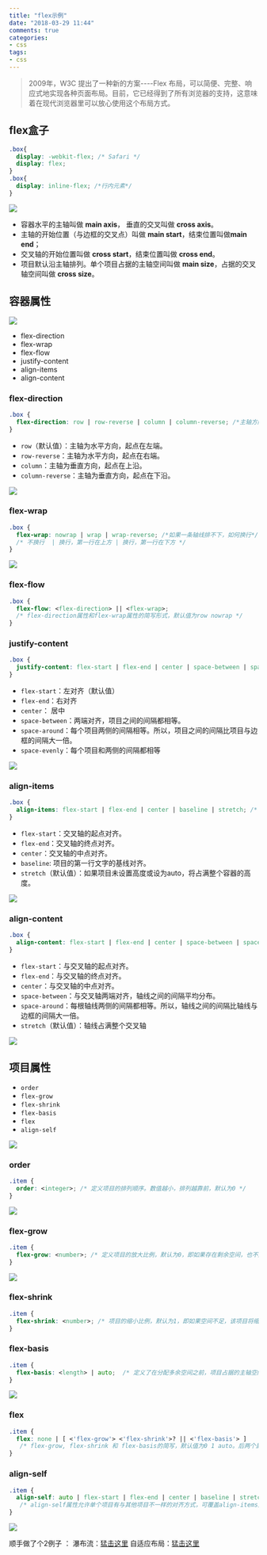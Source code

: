 ```yaml
---
title: "flex示例"
date: "2018-03-29 11:44"
comments: true
categories:
- css
tags:
- css
---
```


> 2009年，W3C 提出了一种新的方案----Flex 布局，可以简便、完整、响应式地实现各种页面布局。目前，它已经得到了所有浏览器的支持，这意味着在现代浏览器里可以放心使用这个布局方式。
<!-- more -->

## flex盒子

```css
.box{
  display: -webkit-flex; /* Safari */
  display: flex;
}
.box{
  display: inline-flex; /*行内元素*/
}
```
![](/images/flex/00-basic-terminology.svg)

- 容器水平的主轴叫做 **main axis**， 垂直的交叉叫做 **cross axis**。
- 主轴的开始位置（与边框的交叉点）叫做 **main start**，结束位置叫做**main end**；
- 交叉轴的开始位置叫做 **cross start**，结束位置叫做 **cross end**。
- 项目默认沿主轴排列。单个项目占据的主轴空间叫做 **main size**，占据的交叉轴空间叫做 **cross size**。

##  容器属性
![](/images/flex/01-container.svg)
- flex-direction
- flex-wrap
- flex-flow
- justify-content
- align-items
- align-content

###  flex-direction
```css
.box {
  flex-direction: row | row-reverse | column | column-reverse; /*主轴方向*/
}
```
- `row`（默认值）：主轴为水平方向，起点在左端。
- `row-reverse`：主轴为水平方向，起点在右端。
- `column`：主轴为垂直方向，起点在上沿。
- `column-reverse`：主轴为垂直方向，起点在下沿。

![](/images/flex/flex-direction.svg)


###  flex-wrap
```css
.box {
  flex-wrap: nowrap | wrap | wrap-reverse; /*如果一条轴线排不下，如何换行*/
  /* 不换行  | 换行，第一行在上方 | 换行，第一行在下方 */
}
```
![](/images/flex/flex-wrap.svg)

### flex-flow
```css
.box {
  flex-flow: <flex-direction> || <flex-wrap>;
  /* flex-direction属性和flex-wrap属性的简写形式，默认值为row nowrap */
}
```

### justify-content
```css
.box {
  justify-content: flex-start | flex-end | center | space-between | space-around; /* 项目在主轴上的对齐方式 */
}
```
- `flex-start`：左对齐（默认值）
- `flex-end`：右对齐
- `center`： 居中
- `space-between`：两端对齐，项目之间的间隔都相等。
- `space-around`：每个项目两侧的间隔相等。所以，项目之间的间隔比项目与边框的间隔大一倍。
- `space-evenly`：每个项目和两侧的间隔都相等

![](/images/flex/justify-content.svg)

### align-items
```css
.box {
  align-items: flex-start | flex-end | center | baseline | stretch; /* 项目在交叉轴上如何对齐 */
}
```
- `flex-start`：交叉轴的起点对齐。
- `flex-end`：交叉轴的终点对齐。
- `center`：交叉轴的中点对齐。
- `baseline`: 项目的第一行文字的基线对齐。
- `stretch`（默认值）：如果项目未设置高度或设为auto，将占满整个容器的高度。

![](/images/flex/align-items.svg)

### align-content
```css
.box {
  align-content: flex-start | flex-end | center | space-between | space-around | stretch; /* 项目在多根轴线的对齐方式。如果项目只有一根轴线，该属性不起作用 */
}
```
- `flex-start`：与交叉轴的起点对齐。
- `flex-end`：与交叉轴的终点对齐。
- `center`：与交叉轴的中点对齐。
- `space-between`：与交叉轴两端对齐，轴线之间的间隔平均分布。
- `space-around`：每根轴线两侧的间隔都相等。所以，轴线之间的间隔比轴线与边框的间隔大一倍。
- `stretch`（默认值）：轴线占满整个交叉轴

![](/images/flex/align-content.svg)

## 项目属性
- `order`
- `flex-grow`
- `flex-shrink`
- `flex-basis`
- `flex`
- `align-self`

![](/images/flex/02-items.svg)

### order
```css
.item {
  order: <integer>; /* 定义项目的排列顺序。数值越小，排列越靠前，默认为0 */
}
```
![](/images/flex/order.svg)

### flex-grow
```css
.item {
  flex-grow: <number>; /* 定义项目的放大比例，默认为0，即如果存在剩余空间，也不放大 */
}
```
![](/images/flex/flex-grow.svg)

### flex-shrink
```css
.item {
  flex-shrink: <number>; /* 项目的缩小比例，默认为1，即如果空间不足，该项目将缩小 */
}
```

### flex-basis
```css
.item {
  flex-basis: <length> | auto;  /* 定义了在分配多余空间之前，项目占据的主轴空间（main size）。浏览器根据这个属性，计算主轴是否有多余空间。它的默认值为auto 即项目的本来大小 */
}
```
![](/images/flex/rel-vs-abs-flex.svg)

### flex
```css
.item {
  flex: none | [ <'flex-grow'> <'flex-shrink'>? || <'flex-basis'> ]
   /* flex-grow, flex-shrink 和 flex-basis的简写，默认值为0 1 auto。后两个属性可选 ,该属性有两个快捷值：auto (1 1 auto) 和 none (0 0 auto) */
}
```

### align-self
```css
.item {
  align-self: auto | flex-start | flex-end | center | baseline | stretch;
   /* align-self属性允许单个项目有与其他项目不一样的对齐方式，可覆盖align-items属性。默认值为auto，表示继承父元素的align-items属性，如果没有父元素，则等同于stretch */
}
```
![](/images/flex/align-self.svg)

顺手做了个2例子 ：
瀑布流：[猛击这里](/my/flex/index.html)
自适应布局：[猛击这里](/my/flex/layout.html)